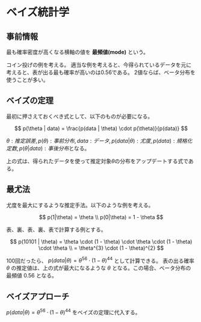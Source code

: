 # ベイズ統計学

## 事前情報
最も確率密度が高くなる横軸の値を **最頻値(mode)** という。

コイン投げの例を考える。
適当な例を考えると、今得られているデータを元に考えると、表が出る最も確率が高いのは0.56である。
2値ならば、ベータ分布を使うことが多い。

## ベイズの定理
最初に押さえておくべき式として、以下のものが必要になる。

$$
p(\theta | data) = \frac{p(data | \theta) \cdot p(\theta)}{p(data)}
$$

$\theta : 推定誤差, p(\theta): 事前分布, data : データ, p(data | \theta):尤度, p(data):規格化定数, p(\theta | data):事後分布$となる。

上の式は、得られたデータを使って推定対象$\theta$の分布をアップデートする式である。

## 最尤法
尤度を最大にするような推定手法。以下のような例を考える。

$$
p(1|\theta) = \theta \\
p(0|\theta) = 1 - \theta
$$

表、裏、表、裏、表で計算する例とする。

$$
p(10101 | \theta) = \theta \cdot (1 - \theta) \cdot \theta \cdot (1 - \theta) \cdot \theta \\
= \theta^{3} \cdot (1 - \theta)^{2}
$$

100回だったら、 $p(data|\theta)=\theta^{56}\cdot (1-\theta)^{44}$ として計算できる。
表の出る確率 $\theta$ の推定値は、上の式が最大になるような $\theta$ となる。この場合、ベータ分布の最頻値 $0.56$ となる。

## ベイズアプローチ
 $p(data|\theta)=\theta^{56}\cdot (1-\theta)^{44}$ をベイズの定理に代入する。
